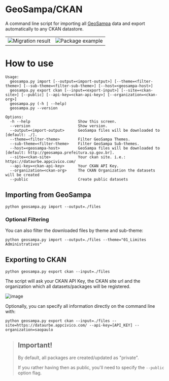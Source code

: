 # GeoSampa/CKAN

A command line script for importing all [GeoSampa](http://geosampa.prefeitura.sp.gov.br/) data and export automatically to any CKAN datastore.

<table>
  <tr>
    <td>
      <img src="https://user-images.githubusercontent.com/7469145/110332696-6ef6fb00-7fff-11eb-985f-5b5b961016c2.png" alt="Migration result" />
    </td>
    <td>
      <img src="https://user-images.githubusercontent.com/7469145/110332824-9c43a900-7fff-11eb-938a-6c41b55fc643.png" alt="Package example" />
    </td>
  </tr>
</table>


# How to use
```
Usage:
  geosampa.py import [--output=<import-output>] [--theme=<filter-theme>] [--sub-theme=<filter-sub-theme>] [--host=<geosampa-host>]
  geosampa.py export ckan [--input=<export-input>] [--site=<ckan-site>] [--public] [--api-key=<ckan-api-key>] [--organization=<ckan-org>]
  geosampa.py (-h | --help)
  geosampa.py --version
  
Options:
  -h --help                     Show this screen.
  --version                     Show version.
  --output=<import-output>      GeoSampa files will be downloaded to [default: ./].
  --theme=<filter-theme>        Filter GeoSampa Themes.
  --sub-theme=<filter-theme>    Filter GeoSampa Sub-themes.
  --host=<geosampa-host>        GeoSampa files will be downloaded to [default: http://geosampa.prefeitura.sp.gov.br].
  --site=<ckan-site>            Your ckan site. i.e.: https://dataurbe.appcivico.com/
  --api-key=<ckan-api-key>      Your CKAN API Key.
  --organization=<ckan-org>     The CKAN Organization the datasets will be created
  --public                      Create public datasets
```

## Importing from GeoSampa

```
python geosampa.py import --output=./files
```
### Optional Filtering
You can also filter the downloaded files by theme and sub-theme:

```
python geosampa.py import --output=./files --theme="01_Limites Administrativos"
```

## Exporting to CKAN

```
python geosampa.py export ckan --input=./files
```
The script will ask your CKAN API Key, the CKAN site url and the organization which all datasets/packages will be registered.

![image](https://user-images.githubusercontent.com/7469145/110338009-48d45980-8005-11eb-9d1d-39e5a3659dea.png)

Optionally, you can specify all information directly on the command line with:
```
python geosampa.py export ckan --input=./files --site=https://dataurbe.appcivico.com/ --api-key=[API_KEY] --organization=saopaulo
```

> ## Important!
> By default, all packages are created/updated as "private". 
> 
> If you rather having then as public, you'll need to specify the `--public` option flag.

